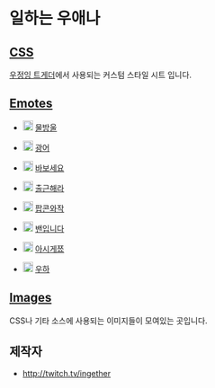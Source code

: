 ﻿# 일하는 우애나

## [CSS](https://github.com/Ingether/TGD-CSS/tree/master/CSS)
[우정잉 트게더](http://tgd.kr/nanajam777)에서 사용되는 커스텀 스타일 시트 입니다.

## [Emotes](https://github.com/Ingether/TGD-CSS/tree/master/Emotes)
* <img src="https://ingether.github.io/TGD-CSS/Emotes/Badge_0_Start/02_72.png" width="18" height="18"> [물방울](https://github.com/Ingether/TGD-CSS/tree/master/Emotes/Badge_0_Start)
* <img src="https://ingether.github.io/TGD-CSS/Emotes/Badge_3_mon/outline_72.png" width="18" height="18"> [광어](https://github.com/Ingether/TGD-CSS/tree/master/Emotes/Badge_3_mon)

* <img src="https://ingether.github.io/TGD-CSS/Emotes/E_nanajaMbabo/nanajaMbabo56.png" width="18" height="18"> [바보세요](https://github.com/Ingether/TGD-CSS/tree/master/Emotes/E_nanajaMbabo)
* <img src="https://ingether.github.io/TGD-CSS/Emotes/E_nanajaMgowork/nanajaMgowork56.png" width="18" height="18"> [출근해라](https://github.com/Ingether/TGD-CSS/tree/master/Emotes/E_nanajaMgowork)
* <img src="https://ingether.github.io/TGD-CSS/Emotes/E_nanajaMpopcon/pcorn1x56.png" width="18" height="18"> [팝콘와작](https://github.com/Ingether/TGD-CSS/tree/master/Emotes/E_nanajaMpopcon)
* <img src="https://ingether.github.io/TGD-CSS/Emotes/E_nanajaMuban/nanajaMubanSample112.png" width="18" height="18"> [밴입니다](https://github.com/Ingether/TGD-CSS/tree/master/Emotes/E_nanajaMuban)
* <img src="https://ingether.github.io/TGD-CSS/Emotes/E_nanajaMuknow/nanajaMuno56.png" width="18" height="18"> [아시게쬬](https://github.com/Ingether/TGD-CSS/tree/master/Emotes/E_nanajaMuknow)
* <img src="https://ingether.github.io/TGD-CSS/Emotes/E_nanajamUh/Wooha56x_fix.png" width="18" height="18"> [우하](https://github.com/Ingether/TGD-CSS/tree/master/Emotes/E_nanajaMUh)


## [Images](https://github.com/Ingether/TGD-CSS/tree/master/Images)
CSS나 기타 소스에 사용되는 이미지들이 모여있는 곳입니다.

## 제작자
* http://twitch.tv/ingether
